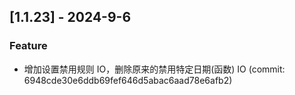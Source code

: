 ## [1.1.23] - 2024-9-6

### Feature

- 增加设置禁用规则 IO，删除原来的禁用特定日期(函数) IO (commit: 6948cde30e6ddb69fef646d5abac6aad78e6afb2)
